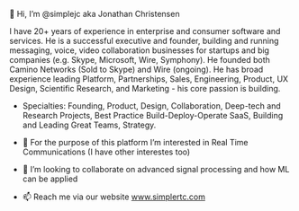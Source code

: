 👋 Hi, I’m @simplejc aka Jonathan Christensen

I have 20+ years of experience in enterprise and consumer software and services. He is a successful executive and founder, building and running messaging, voice, video collaboration businesses for startups and big companies (e.g. Skype, Microsoft, Wire, Symphony). He founded both Camino Networks (Sold to Skype) and Wire (ongoing). He has broad experience leading Platform, Partnerships, Sales, Engineering, Product, UX Design, Scientific Research, and Marketing - his core passion is building. 

- Specialties: Founding, Product, Design, Collaboration, Deep-tech and Research Projects, Best Practice Build-Deploy-Operate SaaS, Building and Leading Great Teams, Strategy.

- 👀 For the purpose of this platform I’m interested in Real Time Communications (I have other interestes too)
- 💞️ I’m looking to collaborate on advanced signal processing and how ML can be applied 
- 📫 Reach me via our website www.simplertc.com

<!---
simplejc/simplejc is a ✨ special ✨ repository because its `README.md` (this file) appears on your GitHub profile.
You can click the Preview link to take a look at your changes.
--->
